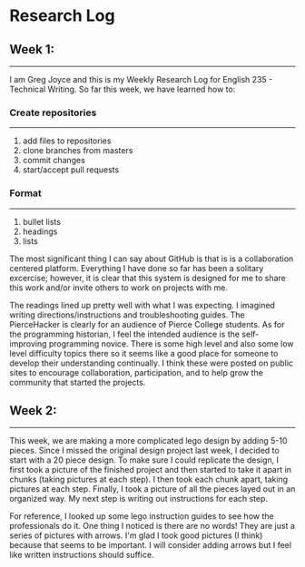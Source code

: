 # Research Log
## Week 1:
----------

I am Greg Joyce and this is my Weekly Research Log for English 235 - Technical Writing.
So far this week, we have learned how to:

### Create repositories
-----------------------
1. add files to repositories
2. clone branches from masters
3. commit changes
4. start/accept pull requests
### Format
----------
1. bullet lists
2. headings
3. lists
 
 
The most significant thing I can say about GitHub is that is is a collaboration centered platform.
Everything I have done so far has been a solitary excercise; however, it is clear that this system
is designed for me to share this work and/or invite others to work on projects with me. 

The readings lined up pretty well with what I was expecting. I imagined writing directions/instructions
and troubleshooting guides. The PierceHacker is clearly for an audience of Pierce College students.
As for the programming historian, I feel the intended audience is the self-improving programming
novice. There is some high level and also some low level difficulty topics there so it seems like
a good place for someone to develop their understanding continually. I think these were posted on
public sites to encourage collaboration, participation, and to help grow the community that started
the projects.

## Week 2:
----------
This week, we are making a more complicated lego design by adding 5-10 pieces. Since I missed the original 
design project last week, I decided to start with a 20 piece design. To make sure I could replicate the 
design, I first took a picture of the finished project and then started to take it apart in chunks (taking
pictures at each step). I then took each chunk apart, taking pictures at each step. Finally, I took a
picture of all the pieces layed out in an organized way. My next step is writing out instructions for each
step.

For reference, I looked up some lego instruction guides to see how the professionals do it. One thing I 
noticed is there are no words! They are just a series of pictures with arrows. I'm glad I took good
pictures (I think) because that seems to be important. I will consider adding arrows but I feel like 
written instructions should suffice.
